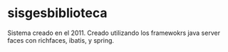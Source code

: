 # sisgesbiblioteca
Sistema creado en el 2011.
Creado utilizando los framewokrs java server faces con richfaces, ibatis, y spring. 
